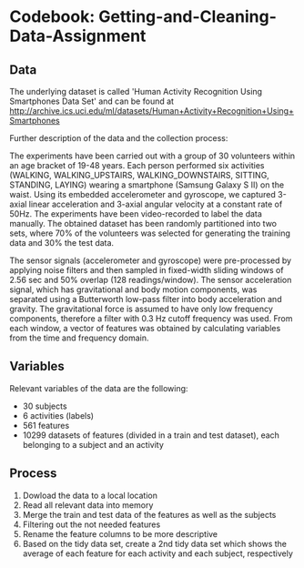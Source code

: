 # Codebook: Getting-and-Cleaning-Data-Assignment

## Data
The underlying dataset is called 'Human Activity Recognition Using Smartphones Data Set' and can be found at http://archive.ics.uci.edu/ml/datasets/Human+Activity+Recognition+Using+Smartphones

Further description of the data and the collection process:

The experiments have been carried out with a group of 30 volunteers within an age bracket of 19-48 years. Each person performed six activities (WALKING, WALKING_UPSTAIRS, WALKING_DOWNSTAIRS, SITTING, STANDING, LAYING) wearing a smartphone (Samsung Galaxy S II) on the waist. Using its embedded accelerometer and gyroscope, we captured 3-axial linear acceleration and 3-axial angular velocity at a constant rate of 50Hz. The experiments have been video-recorded to label the data manually. The obtained dataset has been randomly partitioned into two sets, where 70% of the volunteers was selected for generating the training data and 30% the test data.

The sensor signals (accelerometer and gyroscope) were pre-processed by applying noise filters and then sampled in fixed-width sliding windows of 2.56 sec and 50% overlap (128 readings/window). The sensor acceleration signal, which has gravitational and body motion components, was separated using a Butterworth low-pass filter into body acceleration and gravity. The gravitational force is assumed to have only low frequency components, therefore a filter with 0.3 Hz cutoff frequency was used. From each window, a vector of features was obtained by calculating variables from the time and frequency domain.


## Variables
Relevant variables of the data are the following:
  - 30 subjects
  - 6 activities (labels)
  - 561 features
  - 10299 datasets of features (divided in a train and test dataset), each belonging to a subject and an activity
  
  
## Process
1. Dowload the data to a local location 
2. Read all relevant data into memory
3. Merge the train and test data of the features as well as the subjects
4. Filtering out the not needed features
5. Rename the feature columns to be more descriptive
6. Based on the tidy data set, create a 2nd tidy data set which shows the average of each feature for each activity and each subject, respectively
